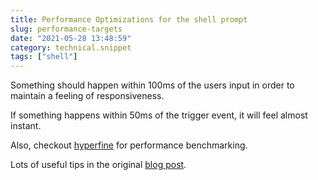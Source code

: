 ```yaml
---
title: Performance Optimizations for the shell prompt
slug: performance-targets
date: "2021-05-28 13:48:59"
category: technical.snippet
tags: ["shell"]
---
```


Something should happen within 100ms of the users input in order to maintain a
feeling of responsiveness.

If something happens within 50ms of the trigger event, it will feel almost
instant.

Also, checkout [hyperfine](https://github.com/sharkdp/hyperfine) for performance
benchmarking.

Lots of useful tips in the original [blog post](https://seb.jambor.dev/posts/performance-optimizations-for-the-shell-prompt/).
